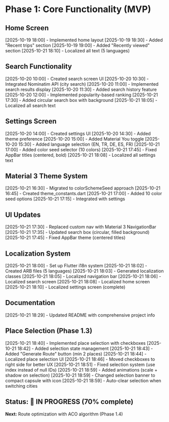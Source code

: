 # Phase 1: Core Functionality (MVP)

## Home Screen
[2025-10-19 18:00] - Implemented home layout
[2025-10-19 18:30] - Added "Recent trips" section
[2025-10-19 19:00] - Added "Recently viewed" section
[2025-10-21 18:10] - Localized all text (5 languages)

## Search Functionality
[2025-10-20 10:00] - Created search screen UI
[2025-10-20 10:30] - Integrated Nominatim API (city search)
[2025-10-20 11:00] - Implemented search results display
[2025-10-20 11:30] - Added search history feature
[2025-10-20 12:00] - Implemented popularity-based ranking
[2025-10-21 17:30] - Added circular search box with background
[2025-10-21 18:05] - Localized all search text

## Settings Screen
[2025-10-20 14:00] - Created settings UI
[2025-10-20 14:30] - Added theme preference
[2025-10-20 15:00] - Added Material You toggle
[2025-10-20 15:30] - Added language selection (EN, TR, DE, ES, FR)
[2025-10-21 17:00] - Added color seed selector (10 colors)
[2025-10-21 17:45] - Fixed AppBar titles (centered, bold)
[2025-10-21 18:08] - Localized all settings text

## Material 3 Theme System
[2025-10-21 16:30] - Migrated to colorSchemeSeed approach
[2025-10-21 16:45] - Created theme_constants.dart
[2025-10-21 17:00] - Added 10 color seed options
[2025-10-21 17:15] - Integrated with settings

## UI Updates
[2025-10-21 17:30] - Replaced custom nav with Material 3 NavigationBar
[2025-10-21 17:35] - Updated search box (circular, filled background)
[2025-10-21 17:45] - Fixed AppBar theme (centered titles)

## Localization System
[2025-10-21 18:00] - Set up Flutter i18n system
[2025-10-21 18:02] - Created ARB files (5 languages)
[2025-10-21 18:03] - Generated localization classes
[2025-10-21 18:05] - Localized navigation bar
[2025-10-21 18:06] - Localized search screen
[2025-10-21 18:08] - Localized home screen
[2025-10-21 18:10] - Localized settings screen (complete)

## Documentation
[2025-10-21 18:29] - Updated README with comprehensive project info

## Place Selection (Phase 1.3)
[2025-10-21 18:40] - Implemented place selection with checkboxes
[2025-10-21 18:42] - Added selection state management
[2025-10-21 18:43] - Added "Generate Route" button (min 2 places)
[2025-10-21 18:44] - Localized place selection UI
[2025-10-21 18:46] - Moved checkboxes to right side for better UX
[2025-10-21 18:51] - Fixed selection system (use index instead of null IDs)
[2025-10-21 18:59] - Added animations (scale + shadow on selection)
[2025-10-21 18:59] - Changed selection banner to compact capsule with icon
[2025-10-21 18:59] - Auto-clear selection when switching cities

## Status: 🔄 IN PROGRESS (70% complete)
**Next:** Route optimization with ACO algorithm (Phase 1.4)
